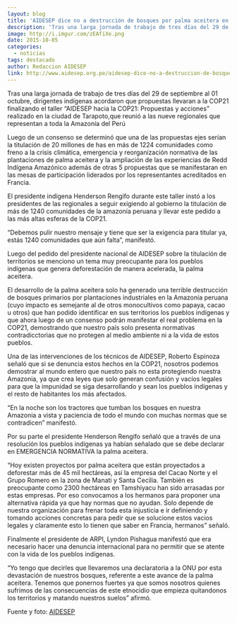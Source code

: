 ```yaml
---
layout: blog
title: 'AIDESEP dice no a destrucción de bosques por palma aceitera en la COP21'
description: 'Tras una larga jornada de trabajo de tres días del 29 de septiembre al 01 octubre, dirigentes indígenas acordaron que propuestas llevarán a la COP21, finalizando el taller “AIDESEP hacia la COP21: Propuestas y acciones” realizado en la ciudad de Tarapoto, que reunió a las nueve regionales que representan a toda la Amazonía del Perú.'
image: http://i.imgur.com/zEAfiXe.png
date: 2015-10-05
categories:
  - noticias
tags: destacado
author: Redaccion AIDESEP
link: http://www.aidesep.org.pe/aidesep-dice-no-a-destruccion-de-bosques-por-palma-aceitera-en-la-cop21/
---
```


Tras una larga jornada de trabajo de tres días del 29 de septiembre al 01 octubre, dirigentes indígenas acordaron que propuestas llevaran a la COP21 finalizando el taller “AIDESEP hacia la COP21: Propuestas y acciones” realizado en la ciudad de Tarapoto,que reunió a las nueve regionales que representan a toda la Amazonía del Perú

Luego de un consenso se determinó que una de las propuestas ejes serían la titulación de 20 millones de has en más de 1224 comunidades como freno a la crisis climática, emergencia y reorganización normativa de las plantaciones de palma aceitera y la ampliación de las experiencias de Redd Indígena Amazónico además de otras 5 propuestas que se manifestaran en las mesas de participación liderados por los representantes acreditados en Francia.

El presidente indígena Henderson Rengifo durante este taller instó a los presidentes de las regionales a seguir exigiendo al gobierno la titulación de más de 1240 comunidades de la amazonía peruana y llevar este pedido a las más altas esferas de la COP21.

“Debemos pulir nuestro mensaje y tiene que ser la exigencia para titular ya, estás 1240 comunidades que aún falta”, manifestó.

Luego del pedido del presidente nacional de AIDESEP sobre la titulación de territorios se menciono un tema muy preocupante para los pueblos indígenas que genera deforestación de manera acelerada, la palma aceitera.

El desarrollo de la palma aceitera solo ha generado una terrible destrucción de bosques primarios por plantaciones industriales en la Amazonía peruana (cuyo impacto es semejante al de otros monocultivos como papaya, cacao u otros) que han podido identificar en sus territorios los pueblos indígenas y que ahora luego de un consenso podrán manifestar el real problema en la COP21, demostrando que nuestro país solo presenta normativas contradicctorias que no protegen al medio ambiente ni a la vida de estos pueblos.

Una de las intervenciones de los técnicos de AIDESEP, Roberto Espinoza señaló que si se denuncia estos hechos en la COP21, nosotros podemos demostrar al mundo entero que nuestro país no esta protegiendo nuestra Amazonia, ya que crea leyes que solo generan confusión y vacíos legales para que la impunidad se siga desarrollando y sean los pueblos indígenas y el resto de habitantes los más afectados.

“En la noche son los tractores que tumban los bosques en nuestra Amazonia a vista y paciencia de todo el mundo con muchas normas que se contradicen” manifestó.

Por su parte el presidente Henderson Rengifo señaló que a través de una resolución los pueblos indígenas ya habían señalado que se debe declarar en EMERGENCIA NORMATIVA la palma aceitera.

“Hoy existen proyectos por palma aceitera que están proyectados a deforestar más de 45 mil hectáreas, así la empresa del Cacao Norte y el Grupo Romero en la zona de Manati y Santa Cecilia. También es preocupante como 2300 hectáreas en Tamshiyacu han sido arrasadas por estas empresas. Por eso convocamos a los hermanos para proponer una alternativa rápida ya que hay normas que no ayudan. Solo depende de nuestra organización para frenar toda esta injusticia e ir definiendo y tomando acciones concretas para pedir que se solucione estos vacios legales y claramente esto lo tienen que saber en Francia, hermanos” señaló.

Finalmente el presidente de ARPI, Lyndon Pishagua manifestó que era necesario hacer una denuncia internacional para no permitir que se atente con la vida de los pueblos indígenas.

“Yo tengo que decirles que llevaremos una declaratoria a la ONU por esta devastación de nuestros bosques, referente a este avance de la palma aceitera. Tenemos que ponernos fuertes ya que somos nosotros quienes sufrimos de las consecuencias de este etnocidio que empieza quitandonos los territorios y matando nuestros suelos” afirmó.

Fuente y foto: [AIDESEP](http://www.aidesep.org.pe/aidesep-dice-no-a-destruccion-de-bosques-por-palma-aceitera-en-la-cop21/)